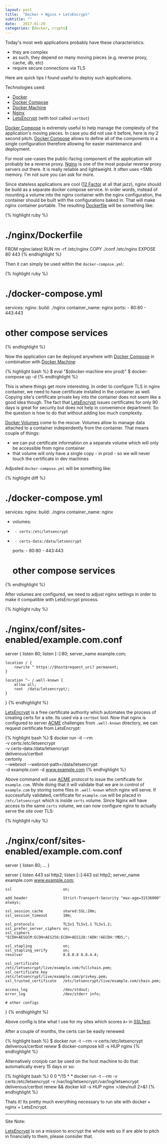 ```yaml
---
layout: post
title:  "Docker + Nginx + LetsEncrypt"
subtitle: ""
date:   2017-01-29
categories: [docker, crypto]
---
```


Today's most web applications probably have these characteristics:

* they are complex
* as such, they depend on many moving pieces (e.g. reverse proxy, cache, db, etc)
* require secure connections via TLS

Here are quick tips I found useful to deploy such applications.

Technologies used:

* [Docker]
* [Docker Compose]
* [Docker Machine]
* [Nginx]
* [LetsEncrypt] (with tool called `certbot`)

[Docker Compose] is extremely useful to help manage the complexity of the application's moving pieces.
In case you did not use it before, here is my 2 second pitch.
[Docker Compose] allows to define all of the components in a single configuration therefore allowing for easier maintenance and deployment.

For most use-cases the public-facing component of the application will probably be a reverse proxy.
[Nginx] is one of the most popular reverse proxy servers out there.
It is really reliable and lightweight.
It often uses &lt;5Mb memory.
I'm not sure you can ask for more.

Since stateless applications are cool ([12 Factor] at all that jazz), nginx should be build as a separate docker compose service.
In order words, instead of mounting a volume into the nginx container with the nginx configuration,
the container should be built with the configurations baked in.
That will make nginx container portable.
The resulting [Dockerfile] will be something like:

{% highlight ruby %}
# ./nginx/Dockerfile

FROM nginx:latest
RUN rm -rf /etc/nginx
COPY ./conf /etc/nginx
EXPOSE 80 443
{% endhighlight %}

Then it can simply be used within the `docker-compose.yml`:

{% highlight ruby %}
# ./docker-compose.yml

services:
  nginx:
    build: ./nginx
    container_name: nginx
    ports:
      - 80:80
      - 443:443
  # other compose services
{% endhighlight %}

Now the application can be deployed anywhere with [Docker Compose] in combination with [Docker Machine]:

{% highlight bash %}
$ eval "$(docker-machine env prod)"
$ docker-compose up -d
{% endhighlight %}

This is where things get more interesting.
In order to configure TLS in nginx container, we need to have certificate installed in the container as well.
Copying site's certificate private key into the container does not seem like a good idea though.
The fact that [LetsEncrypt] issues certificates for only 90 days is great for security but does not help in convenience department.
So the question is how to do that without adding too much complexity.

[Docker Volumes] come to the rescue.
Volumes allow to manage data attached to a container independently from the container.
That means couple of things:

* we can put certificate information on a separate volume which will only be accessible from nginx container
* that volume will only have a single copy - in prod - so we will never touch the certificate in dev machines

Adjusted `docker-compose.yml` will be something like:

{% highlight diff %}
 # ./docker-compose.yml

 services:
   nginx:
     build: ./nginx
     container_name: nginx
+    volumes:
+      - certs:/etc/letsencrypt
+      - certs-data:/data/letsencrypt
     ports:
       - 80:80
       - 443:443
   # other compose services
{% endhighlight %}

After volumes are configured, we need to adjust nginx settings in order to make it compatible with LetsEncrypt process.

{% highlight ruby %}
# ./nginx/conf/sites-enabled/example.com.conf

server {
    listen      80;
    listen [::]:80;
    server_name example.com;

    location / {
        rewrite ^ https://$host$request_uri? permanent;
    }

    location ^~ /.well-known {
        allow all;
        root  /data/letsencrypt/;
    }
}
{% endhighlight %}

[LetsEncrypt] is a free certificate authority which automates the process of creating certs for a site.
Its used via a `certbot` tool.
Now that nginx is configured to server [ACME] challenges from `.well-known` directory, we can request certificate from LetsEncrypt:

{% highlight bash %}
$ docker run -it --rm \
      -v certs:/etc/letsencrypt \
      -v certs-data:/data/letsencrypt \
      deliverous/certbot \
      certonly \
      --webroot --webroot-path=/data/letsencrypt \
      -d example.com -d www.example.com
{% endhighlight %}

Above command will use [ACME] protocol to issue the certificate for `example.com`.
While doing that it will validate that we are in control of `example.com` by storing some files in `.well-known` which nginx will serve.
If successfully validated, certificate for `example.com` will be placed in `/etc/letsencrypt` which is inside `certs` volume.
Since Nginx will have access to the same `certs` volume, we can now configure nginx to actually serve the site over TLS:

{% highlight ruby %}
# ./nginx/conf/sites-enabled/example.com.conf

server {
    listen      80;
    ...
}

server {
    listen      443           ssl http2;
    listen [::]:443           ssl http2;
    server_name               example.com www.example.com;

    ssl                       on;

    add_header                Strict-Transport-Security "max-age=31536000" always;

    ssl_session_cache         shared:SSL:20m;
    ssl_session_timeout       10m;

    ssl_protocols             TLSv1 TLSv1.1 TLSv1.2;
    ssl_prefer_server_ciphers on;
    ssl_ciphers               "ECDH+AESGCM:ECDH+AES256:ECDH+AES128:!ADH:!AECDH:!MD5;";

    ssl_stapling              on;
    ssl_stapling_verify       on;
    resolver                  8.8.8.8 8.8.4.4;

    ssl_certificate           /etc/letsencrypt/live/example.com/fullchain.pem;
    ssl_certificate_key       /etc/letsencrypt/live/example.com/privkey.pem;
    ssl_trusted_certificate   /etc/letsencrypt/live/example.com/chain.pem;

    access_log                /dev/stdout;
    error_log                 /dev/stderr info;

    # other configs
}
{% endhighlight %}

Above config is btw what I use for my sites which scores `A+` in [SSLTest].

After a couple of months, the certs can be easily renewed:

{% highlight bash %}
$ docker run -t --rm -v certs:/etc/letsencrypt deliverous/certbot renew
$ docker-compose kill -s HUP nginx
{% endhighlight %}

Alternatively cronjob can be used on the host machine to do that automatically every 15 days or so:

{% highlight bash %}
0 0 */15 * * docker run -t --rm -v certs:/etc/letsencrypt -v /var/log/letsencrypt:/var/log/letsencrypt deliverous/certbot renew && docker kill -s HUP nginx >/dev/null 2>&1
{% endhighlight %}

Thats it!
Its pretty much everything necessary to run site with docker + nginx + LetsEncrypt.

---

Site Note:

[LetsEncrypt] is on a mission to encrypt the whole web so if are able to pitch in financially to them, please consider that.

[Docker]: https://www.docker.com/
[Docker Compose]: https://docs.docker.com/compose/overview/
[Docker Machine]: https://docs.docker.com/machine/overview/
[Docker Volumes]: https://docs.docker.com/engine/tutorials/dockervolumes/
[Dockerfile]: https://docs.docker.com/engine/reference/builder/
[Nginx]: https://nginx.org/
[LetsEncrypt]: https://letsencrypt.org/
[12 Factor]: https://12factor.net/
[ACME]: https://github.com/ietf-wg-acme/acme/
[SSLTest]: https://www.ssllabs.com/ssltest/

